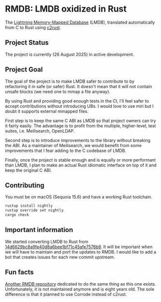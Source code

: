 # RMDB: LMDB oxidized in Rust

The [Lightning Memory-Mapped Database][LMDB] (LMDB), translated automatically
from C to Rust using [c2rust].

## Project Status

The project is currently (26 August 2025) in active development.

## Project Goal

The goal of the project is to make LMDB safer to contribute to by refactoring it in safe (or safer) Rust. It doesn't mean that it will not contain unsafe blocks (we need one to mmap a file anyway).

By using Rust and providing good enough tests in the CI, I'll feel safer to accept contributions without introducing UBs. I would love to use miri but I doubt it supports external mmapped files.

First step is to keep the same C ABI as LMDB so that project owners can try it fairly easily. The advantage is to profit from the multiple, higher-level, test suites, i.e. Meilisearch, OpenLDAP.

Second step is to introduce improvements to the library without breaking the ABI. As a maintainer of Meilisearch, we would benefit from some improvements that I fear adding to the C codebase of LMDB.

Finally, once the project is stable enough and is equally or more performant than LMDB, I plan to make an actual Rust idiomatic interface on top of it and keep the original C ABI.

## Contributing

You must be on macOS (Sequoia 15.6) and have a working Rust toolchain.

```bash
rustup install nightly
rustup override set nightly
cargo check
```

## Important information

We started converting LMDB to Rust from [14d6629bc8a9fe40d8a6bee1bf71c45afe7576b6][start-commit].
It will be important when we will have to maintain and port the updates to RMDB. I would like to add a bot that creates issues for each new commit upstream.

## Fun facts

[Another RMDB repository][another-rmdb] dedicated to do the same thing as this one exists.
Unfortunately, it is not maintained anymore and is eight years old.
The sole difference is that it planned to use Corrode instead of c2rust.

[LMDB]: https://symas.com/lmdb/
[c2rust]: https://github.com/immunant/c2rust
[start-commit]: https://github.com/LMDB/lmdb/commit/14d6629bc8a9fe40d8a6bee1bf71c45afe7576b6
[another-rmdb]: https://github.com/oxidizers/rmdb
